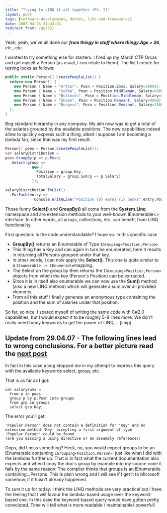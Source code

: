 ```yaml
---
title: "Trying to LINQ it all together (Pt. I)"
layout: post
tags: [software-development, dotnet, libs-and-frameworks]
date: 2007-04-25 21:33:33
redirect_from: /go/82/
---
```


Yeah, yeah, we've all done our **_from thingy in stuff where thingy.Age > 26_**, etc., etc.

I wanted to try something else for starters. I fired up my March CTP Orcas and got myself a Person (as usual, I can relate to them). The list I create for testing looks as follows:

```csharp
public static Person[] CreatePeopleList() {
  return new Person[] {
    new Person { Name = "Arthur", Posn = Position.Boss, Salary=10000},
    new Person { Name = "Selma", Posn = Position.Middleman, Salary=6000},
    new Person { Name = "Buttocks", Posn = Position.Middleman, Salary=5500},
    new Person { Name = "Shawn", Posn = Position.Peasant, Salary=4000},
    new Person { Name = "Burgess", Posn = Position.Peasant, Salary=3800},
  };
}
```

Bog standard hierarchy in any company. My aim now was to get a total of the salaries grouped by the available positions. The new capabilities indeed allow to quickly express such a thing, albeit I suppose I am becoming a lambda fan, since that was my first result:

```csharp
Person[] pees = Person.CreatePeopleList();
var salaryDistribution =
pees.GroupBy(p => p.Posn)
  .Select(group => 
            new { 
              Position = group.Key, 
              TotalSalary = group.Sum(p => p.Salary) 
            });

salaryDistribution.ToList()
  .ForEach(entry => 
             Console.WriteLine("Position {0} earns {1} bucks",entry.Position,entry.TotalSalary));
```

Those funny **Select()** and **GroupBy()** all come from the **System.Linq** namespace and are extension methods to your well-known IEnumerable&lt;&gt; interface. In other words, all arrays, collections, etc. can benefit from LINQ functionality.

First question: Is the code understandable? I hope so. In this specific case 

* **GroupBy()** returns an Enumerable of Type `IGrouping<Position,Person>`.
* This thing has a Key and can again in turn be enumerated, here it results in returning all Persons grouped under that key.
* In other words, I can now apply the **Select()**. This one is quite similar to a `IEnumerable -> IEnumerable`mapping.
* The Select on the group by then returns the `IGrouping<Position,Person>` objects from which the key (Person's Position) can be extracted.
* Since it is in itself also enumerable we can now use the **Sum()** method (also a new LINQ method) which will generate a sum over all provided elements.
* From all this stuff I finally generate an anonymous type containing the position and the sum of salaries under that position.

So far, so nice. I spared myself of writing the same code with C#2.0 capabilities, but I would expect it to be roughly  5-8 lines more. We don't really need funny keywords to get the power of LINQ, ...[snip]

## Update from 29.04.07 - The following lines lead to wrong conclusions. For a better picture read the [next post](/2007/04/29/trying-to-linq-it-all-together-pt-i-epilogue)

In fact in this case a bug stopped me in my attempt to express this query with the available keywords select, group, etc.

That is as far as I got:

    var salarySums =
      from p in pees
      group p by p.Posn into groups
      from grp in groups
      select grp.Key;

The error you'll get:

    'Popular.Person' does not contain a definition for 'Key' and no extension method 'Key' accepting a first argument of type 'Popular.Person' could be found 
    (are you missing a using directive or an assembly reference?)


Oops, did I miss something? Heck, no, you would expect groups to be an IEnumerable containing `IGrouping<Position,Person>`, just like what I did with the lambdas further up. That is in fact what the current documentation also expects and when I copy the doc's group by example into my source code it fails by the same reason: The compiler thinks that groups is an IEnumerable containing...Persons. This is plain wrong and I will see if I get it to Microsoft somehow, if it hasn't already happened.

To sum it up for today: I think the LINQ methods are very practical but I have the feeling that I will favour the lambda-based usage over the keyword-based one. In this case the keyword-based query would have gotten pretty convoluted. Time will tell what is more readable / maintainable/ powerful!
